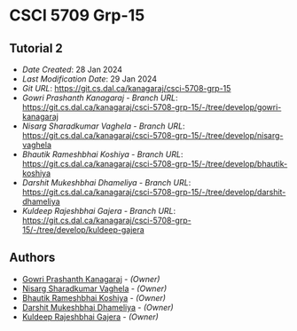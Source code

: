 # CSCI 5709 Grp-15

## Tutorial 2

- _Date Created_: 28 Jan 2024
- _Last Modification Date_: 29 Jan 2024
- _Git URL_: <https://git.cs.dal.ca/kanagaraj/csci-5708-grp-15>
- _Gowri Prashanth Kanagaraj - Branch URL_: <https://git.cs.dal.ca/kanagaraj/csci-5708-grp-15/-/tree/develop/gowri-kanagaraj>
- _Nisarg Sharadkumar Vaghela - Branch URL_: <https://git.cs.dal.ca/kanagaraj/csci-5708-grp-15/-/tree/develop/nisarg-vaghela>
- _Bhautik Rameshbhai Koshiya - Branch URL_: <https://git.cs.dal.ca/kanagaraj/csci-5708-grp-15/-/tree/develop/bhautik-koshiya>
- _Darshit Mukeshbhai Dhameliya - Branch URL_: <https://git.cs.dal.ca/kanagaraj/csci-5708-grp-15/-/tree/develop/darshit-dhameliya>
- _Kuldeep Rajeshbhai Gajera - Branch URL_: <https://git.cs.dal.ca/kanagaraj/csci-5708-grp-15/-/tree/develop/kuldeep-gajera>


## Authors

- [Gowri Prashanth Kanagaraj](gw351441@dal.ca) - _(Owner)_
- [Nisarg Sharadkumar Vaghela](ns897912@dal.ca) - _(Owner)_
- [Bhautik Rameshbhai Koshiya](bh889463@dal.ca) - _(Owner)_
- [Darshit Mukeshbhai Dhameliya](darshit.dhameliya@dal.ca) - _(Owner)_
- [Kuldeep Rajeshbhai Gajera](kl210309@dal.ca) - _(Owner)_
